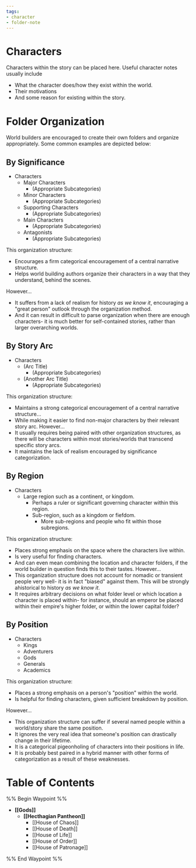 ```yaml
---
tags:
- character
- folder-note
---
```

# Characters

Characters within the story can be placed here. Useful character notes usually include
- What the character does/how they exist within the world.
- Their motivations
- And some reason for existing within the story.

# Folder Organization

World builders are encouraged to create their own folders and organize appropriately. Some 
common examples are depicted below:

## By Significance

- Characters
	- Major Characters
		- (Appropriate Subcategories)
	- Minor Characters
		- (Appropriate Subcategories)
	- Supporting Characters
		- (Appropriate Subcategories)
	- Main Characters
		- (Appropriate Subcategories)
	- Antagonists
		- (Appropriate Subcategories)

This organization structure:

- Encourages a firm categorical encouragement of a central narrative structure.
- Helps world building authors organize their characters in a way that they understand, behind the scenes.

However...

- It suffers from a lack of realism for history *as we know it*, encouraging a "great person" outlook through the organization method.
- And it can result in difficult to parse organization when there are enough characters- it is much better for self-contained stories, rather than larger overarching worlds.

## By Story Arc

- Characters
	- (Arc Title)
		- (Appropriate Subcategories)
	- (Another Arc Title)
		- (Appropriate Subcategories)

This organization structure:
- Maintains a strong categorical encouragement of a central narrative structure...
- While making it easier to find non-major characters by their relevant story arc.
However...
- It usually requires being paired with other organization structures, as there will be characters within most stories/worlds that transcend specific story arcs.
- It maintains the lack of realism encouraged by significance categorization.

## By Region

- Characters
	- Large region such as a continent, or kingdom.
		- Perhaps a ruler or significant governing character within this region.
		- Sub-region, such as a kingdom or fiefdom.
			- More sub-regions and people who fit within those subregions.

This organization structure:
- Places strong emphasis on the space where the characters live within.
- Is very useful for finding characters.
- And can even mean combining the location and character folders, if the world builder in question finds this to their tastes.
However...
- This organization structure does not account for nomadic or transient people very well- it is in fact "biased" against them. This will be strongly ahistorical to history *as we know it*.
- It requires arbitrary decisions on what folder level or which location a character is placed within- for instance, should an emperor be placed within their empire's higher folder, or within the lower capital folder?
## By Position

- Characters
	- Kings
	- Adventurers
	- Gods
	- Generals
	- Academics

This organization structure:

- Places a strong emphasis on a person's "position" within the world.
- Is helpful for finding characters, given sufficient breakdown by position.

However...

- This organization structure can suffer if several named people within a world/story share the same position.
- It ignores the very real idea that someone's position can drastically change in their lifetime.
- It is a categorical pigeonholing of characters into their positions in life.
- It is probably best paired in a hybrid manner with other forms of categorization as a result of these weaknesses.

# Table of Contents

%% Begin Waypoint %%
- **[[Gods]]**
	- **[[Hecthagian Pantheon]]**
		- [[House of Chaos]]
		- [[House of Death]]
		- [[House of Life]]
		- [[House of Order]]
		- [[House of Patronage]]

%% End Waypoint %%
